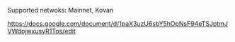 Supported netwoks: Mainnet, Kovan

https://docs.google.com/document/d/1paX3uzU6sbY5hOpNsF94eTSJptmJVWdojwxusyR1Tos/edit
